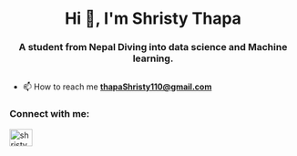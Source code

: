
<h1 align="center">Hi 👋, I'm Shristy Thapa</h1>
<h3 align="center">A student from Nepal Diving into data science and Machine learning.</h3>

<p align="left"> <a href="https://twitter.com/" target="blank"><img src="https://img.shields.io/twitter/follow/?logo=twitter&style=for-the-badge" alt="" /></a> </p>

- 📫 How to reach me **thapaShristy110@gmail.com**

<h3 align="left">Connect with me:</h3>
<p align="left">

  
<a href="https://instagram.com/shristy_13000" target="blank"><img align="center" src="https://raw.githubusercontent.com/rahuldkjain/github-profile-readme-generator/master/src/images/icons/Social/instagram.svg" alt="shristy_13000" height="30" width="40" /></a>
</p>
